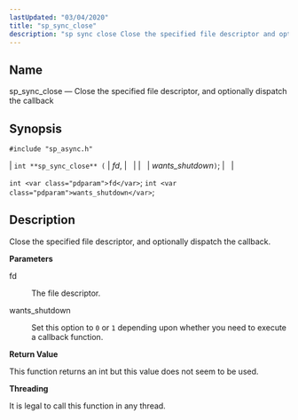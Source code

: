 ```yaml
---
lastUpdated: "03/04/2020"
title: "sp_sync_close"
description: "sp sync close Close the specified file descriptor and optionally dispatch the callback int sp sync close fd wants shutdown int fd int wants shutdown Close the specified file descriptor and optionally dispatch the callback fd The file descriptor wants shutdown Set this option to 0 or 1 depending upon..."
---
```


<a name="apis.sp_sync_close"></a> 
## Name

sp_sync_close — Close the specified file descriptor, and optionally dispatch the callback

## Synopsis

`#include "sp_async.h"`

| `int **sp_sync_close** (` | <var class="pdparam">fd</var>, |   |
|   | <var class="pdparam">wants_shutdown</var>`)`; |   |

`int <var class="pdparam">fd</var>`;
`int <var class="pdparam">wants_shutdown</var>`;<a name="idp52026896"></a> 
## Description

Close the specified file descriptor, and optionally dispatch the callback.

**<a name="idp52028160"></a> Parameters**

<dl class="variablelist">

<dt>fd</dt>

<dd>

The file descriptor.

</dd>

<dt>wants_shutdown</dt>

<dd>

Set this option to `0` or `1` depending upon whether you need to execute a callback function.

</dd>

</dl>

**<a name="idp52033664"></a> Return Value**

This function returns an int but this value does not seem to be used.

**<a name="idp52034624"></a> Threading**

It is legal to call this function in any thread.